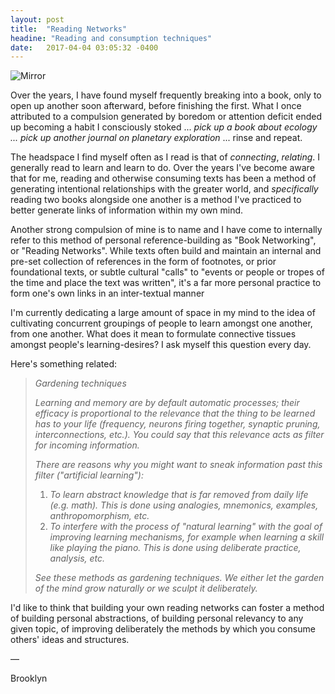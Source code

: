 ```yaml
---
layout: post
title:  "Reading Networks"
headine: "Reading and consumption techniques"
date:   2017-04-04 03:05:32 -0400
---
```


![Mirror](https://d2w9rnfcy7mm78.cloudfront.net/941161/original_2ef7bcdf8eca5bd4d238fd2ddc4381e9.png)

Over the years, I have found myself frequently breaking into a book, only to open up another soon afterward, before finishing the first. What I once attributed to a compulsion generated by boredom or attention deficit ended up becoming a habit I consciously stoked ... _pick up a book about ecology ... pick up another journal on planetary exploration_ ... rinse and repeat.

The headspace I find myself often as I read is that of _connecting_, _relating_. I generally read to learn and learn to do. Over the years I've become aware that for me, reading and otherwise consuming texts has been a method of generating intentional relationships with the greater world, and _specifically_ reading two books alongside one another is a method I've practiced to better generate links of information within my own mind.

Another strong compulsion of mine is to name and I have come to internally refer to this method of personal reference-building as "Book Networking", or "Reading Networks". While texts often build and maintain an internal and pre-set collection of references in the form of footnotes, or prior foundational texts, or subtle cultural "calls" to "events or people or tropes of the time and place the text was written", it's a far more personal practice to form one's own links in an inter-textual manner

I'm currently dedicating a large amount of space in my mind to the idea of cultivating concurrent groupings of people to learn amongst one another, from one another. What does it mean to formulate connective tissues amongst people's learning-desires? I ask myself this question every day.

Here's something related:

> _Gardening techniques_
>
> _Learning and memory are by default automatic processes; their efficacy is proportional to the relevance that the thing to be learned has to your life (frequency, neurons firing together, synaptic pruning, interconnections, etc.). You could say that this relevance acts as filter for incoming information._
>
> _There are reasons why you might want to sneak information past this filter ("artificial learning"):_
>
> 1. _To learn abstract knowledge that is far removed from daily life (e.g. math). This is done using analogies, mnemonics, examples, anthropomorphism, etc._
> 2. _To interfere with the process of "natural learning" with the goal of improving learning mechanisms, for example when learning a skill like playing the piano. This is done using deliberate practice, analysis, etc._
>
> _See these methods as gardening techniques. We either let the garden of the mind grow naturally or we sculpt it deliberately._

I'd like to think that building your own reading networks can foster a method of building personal abstractions, of building personal relevancy to any given topic, of improving deliberately the methods by which you consume others' ideas and structures.

—

Brooklyn
